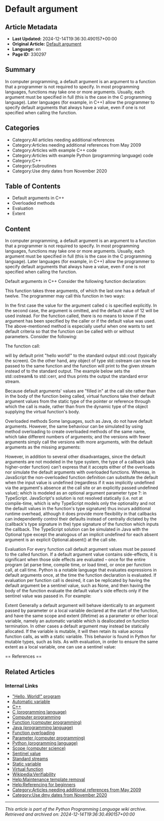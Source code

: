 # Default argument

## Article Metadata

- **Last Updated:** 2024-12-14T19:36:30.490157+00:00
- **Original Article:** [Default argument](https://en.wikipedia.org/wiki/Default_argument)
- **Language:** en
- **Page ID:** 330297

## Summary

In computer programming, a default argument is an argument to a function that a programmer is not required to specify.
In most programming languages, functions may take one or more arguments. Usually, each argument must be specified in full (this is the case in the C programming language). Later languages (for example, in C++) allow the programmer to specify default arguments that always have a value, even if one is not specified when calling the function.

## Categories

- Category:All articles needing additional references
- Category:Articles needing additional references from May 2009
- Category:Articles with example C++ code
- Category:Articles with example Python (programming language) code
- Category:C++
- Category:Subroutines
- Category:Use dmy dates from November 2020

## Table of Contents

- Default arguments in C++
- Overloaded methods
- Evaluation
- Extent

## Content

In computer programming, a default argument is an argument to a function that a programmer is not required to specify.
In most programming languages, functions may take one or more arguments. Usually, each argument must be specified in full (this is the case in the C programming language). Later languages (for example, in C++) allow the programmer to specify default arguments that always have a value, even if one is not specified when calling the function.

Default arguments in C++
Consider the following function declaration:

This function takes three arguments, of which the last one has a default of twelve. The programmer may call this function in two ways:

In the first case the value for the argument called c is specified explicitly. In the second case, the argument is omitted, and the default value of 12 will be used instead.
For the function called, there is no means to know if the argument has been specified by the caller or if the default value was used.
The above-mentioned method is especially useful when one wants to set default criteria so that the function can be called with or without parameters.
Consider the following:

The function call:

will by default print "hello world!" to the standard output std::cout (typically the screen). On the other hand, any object of type std::ostream can now be passed to the same function and the function will print to the given stream instead of to the standard output. The example below sets the std::ostream& to std::cerr, and thus prints the output the standard error stream.

Because default arguments' values are "filled in" at the call site rather than in the body of the function being called, virtual functions take their default argument values from the static type of the pointer or reference through which the call is made, rather than from the dynamic type of the object supplying the virtual function's body.

Overloaded methods
Some languages, such as Java, do not have default arguments. However, the same behaviour can be simulated by using method overloading to create overloaded methods of the same name, which take different numbers of arguments; and the versions with fewer arguments simply call the versions with more arguments, with the default arguments as the missing arguments:

However, in addition to several other disadvantages, since the default arguments are not modeled in the type system, the type of a callback (aka higher-order function) can't express that it accepts either of the overloads nor simulate the default arguments with overloaded functions. Whereas, in JavaScript the non-overloaded function definition can substitute the default when the input value is undefined (regardless if it was implicitly undefined via the argument's absence at the call site or an explicitly passed undefined value); which is modeled as an optional argument parameter type ?: in TypeScript. JavaScript's solution is not resolved statically (i.e. not at compile-time, which is why TypeScript models only the optionality and not the default values in the function's type signature) thus incurs additional runtime overhead, although it does provide more flexibility in that callbacks can independently control their defaults instead of centrally dictated by the (callback's type signature in the) type signature of the function which inputs the callback. The TypeScript solution can be simulated in Java with the Optional type except the analogous of an implicit undefined for each absent argument is an explicit Optional.<Integer>absent() at the call site.

Evaluation
For every function call default argument values must be passed to the called function. If a default argument value contains side-effects, it is significant when those side effects are evaluated – once for the entire program (at parse time, compile time, or load time), or once per function call, at call time.
Python is a notable language that evaluates expressions in default arguments once, at the time the function declaration is evaluated. If evaluation per function call is desired, it can be replicated by having the default argument be a sentinel value, such as None, and then having the body of the function evaluate the default value's side effects only if the sentinel value was passed in.
For example:

Extent
Generally a default argument will behave identically to an argument passed by parameter or a local variable declared at the start of the function, and have the same scope and extent (lifetime) as a parameter or other local variable, namely an automatic variable which is deallocated on function termination.
In other cases a default argument may instead be statically allocated. If the variable is mutable, it will then retain its value across function calls, as with a static variable.
This behavior is found in Python for mutable types, such as lists. As with evaluation, in order to ensure the same extent as a local variable, one can use a sentinel value:


== References ==

## Related Articles

### Internal Links

- ["Hello, World!" program](https://en.wikipedia.org/wiki/%22Hello,_World!%22_program)
- [Automatic variable](https://en.wikipedia.org/wiki/Automatic_variable)
- [C++](https://en.wikipedia.org/wiki/C%2B%2B)
- [C (programming language)](https://en.wikipedia.org/wiki/C_(programming_language))
- [Computer programming](https://en.wikipedia.org/wiki/Computer_programming)
- [Function (computer programming)](https://en.wikipedia.org/wiki/Function_(computer_programming))
- [Java (programming language)](https://en.wikipedia.org/wiki/Java_(programming_language))
- [Function overloading](https://en.wikipedia.org/wiki/Function_overloading)
- [Parameter (computer programming)](https://en.wikipedia.org/wiki/Parameter_(computer_programming))
- [Python (programming language)](https://en.wikipedia.org/wiki/Python_(programming_language))
- [Scope (computer science)](https://en.wikipedia.org/wiki/Scope_(computer_science))
- [Sentinel value](https://en.wikipedia.org/wiki/Sentinel_value)
- [Standard streams](https://en.wikipedia.org/wiki/Standard_streams)
- [Static variable](https://en.wikipedia.org/wiki/Static_variable)
- [Virtual function](https://en.wikipedia.org/wiki/Virtual_function)
- [Wikipedia:Verifiability](https://en.wikipedia.org/wiki/Wikipedia:Verifiability)
- [Help:Maintenance template removal](https://en.wikipedia.org/wiki/Help:Maintenance_template_removal)
- [Help:Referencing for beginners](https://en.wikipedia.org/wiki/Help:Referencing_for_beginners)
- [Category:Articles needing additional references from May 2009](https://en.wikipedia.org/wiki/Category:Articles_needing_additional_references_from_May_2009)
- [Category:Use dmy dates from November 2020](https://en.wikipedia.org/wiki/Category:Use_dmy_dates_from_November_2020)

---
_This article is part of the Python Programming Language wiki archive._
_Retrieved and archived on: 2024-12-14T19:36:30.490157+00:00_